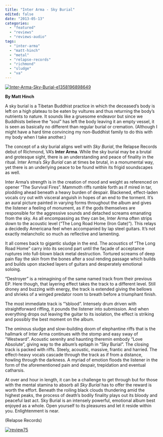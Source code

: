 ```yaml
---
title: "Inter Arma - Sky Burial"
edited: false
date: "2013-05-13"
categories:
  - "featured"
  - "reviews"
  - "reviews-audio"
tags:
  - "inter-arma"
  - "matt-hinch"
  - "metal"
  - "relapse-records"
  - "richmond"
  - "sludge"
  - "va"
---
```


[![Inter-Arma-Sky-Burial-e1358196898649](http://www.hellbound.ca/wp-content/uploads/2013/05/Inter-Arma-Sky-Burial-e1358196898649.jpg)](http://www.hellbound.ca/wp-content/uploads/2013/05/Inter-Arma-Sky-Burial-e1358196898649.jpg)

**By Matt Hinch**

A sky burial is a Tibetan Buddhist practice in which the deceased’s body is left on a high plateau to be eaten by vultures and thus returning the body’s nutrients to nature. It sounds like a gruesome endeavor but since we Buddhists believe the “soul” has left the body leaving it an empty vessel, it is seen as basically no different than regular burial or cremation. (Although I might have a hard time convincing my non-Buddhist family to do this with my body when I take another.)

The concept of a sky burial aligns well with _Sky Burial_, the Relapse Records debut of Richmond, VA’s **Inter Arma**. While the sky burial may be a brutal and grotesque sight, there is an understanding and peace of finality in the ritual. Inter Arma’s _Sky Burial_ can at times be brutal, in a monumental way, yet there is an underlying peace to be found within its frigid soundscapes as well.

Inter Arma’s strength is in the creation of mood and weight as referenced on opener “The Survival Fires”. Mammoth riffs rumble forth as if mired in tar, plodding ahead beneath a heavy burden of despair. Blackened, effect-laden vocals cry out with visceral anguish in hopes of an end to the torment. It’s an aural picture painted in varying forms throughout the album and gives the listener a feeling of monument, as if the gods themselves are responsible for the aggressive sounds and detached screams emanating from the sky. As all encompassing as they can be, Inter Arma often strips down to the acoustic level (“The Long Road Home (Iron Gate)”). This relays a decidedly Americana feel when accompanied by lap steel guitars. It’s not exactly melancholic so much as reflective and lamenting.

It all comes back to gigantic sludge in the end. The acoustics of “The Long Road Home” carry into its second part until the façade of acceptance ruptures into full-blown black metal destruction. Tortured screams of deep pain flay the skin from the bones after a soul rending passage which builds and builds upon stacked layers of guitars and desperately emotional soloing.

“Destroyer” is a reimagining of the same named track from their previous EP. Here though, that layering effect takes the track to a different level. Still droney and buzzing with energy, the track is extended giving the bellows and shrieks of a winged predator room to breath before a triumphant finish.

The most immediate track is “’sblood”. Intensely drum driven with straightforward riffing, it pounds the listener into submission. And when everything drops out leaving the guitar to its isolation, the effect is striking and possibly the best moment on the album.

The ominous sludge and slow-building doom of elephantine riffs that is the hallmark of Inter Arma continues with the stomp and easy sway of “Westward”. Acoustic serenity and haunting theremin embody “Love Absolute”, giving way to the album’s epitaph in “Sky Burial”. The closing track is packed with riffs. Steely, acoustic, massive, frantic and harried. The effect-heavy vocals cascade through the track as if from a distance, howling through the darkness. A myriad of emotion floods the listener in the form of the aforementioned pain and despair, trepidation and eventual catharsis.

At over and hour in length, it can be a challenge to get through but for those with the mental stamina to absorb all _Sky Burial_ has to offer the reward is worth the effort. Beneath the roiling black clouds thundering amid the highest peaks, the process of death’s bodily finality plays out its bloody and peaceful last act. Sky Burial is an intensely powerful, emotional album best enjoyed as a whole. Open yourself to its pleasures and let it reside within you. Enlightenment is near.

(Relapse Records)

[![review75](http://www.hellbound.ca/wp-content/uploads/2009/09/review75.png)](http://www.hellbound.ca/wp-content/uploads/2009/09/review75.png)
